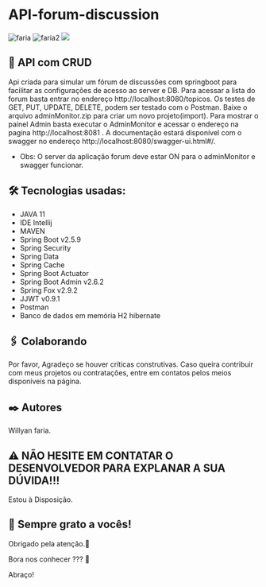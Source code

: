 # API-forum-discussion
![faria](https://img.shields.io/github/issues/Fariawillyan/API-JAVA-Googlesheets) ![faria2](https://img.shields.io/github/forks/Fariawillyan/API-JAVA-Googlesheets) ![](https://img.shields.io/github/stars/Fariawillyan/API-JAVA-Googlesheets)

## 🚀 API com CRUD

Api criada para simular um fórum de discussões com springboot para facilitar as configurações de acesso ao server e DB.
Para acessar a lista do forum basta entrar no endereço http://localhost:8080/topicos. Os testes de GET, PUT, UPDATE, DELETE, 
podem ser testado com o Postman. Baixe o arquivo adminMonitor.zip para criar um novo projeto(import).
Para mostrar o painel Admin basta executar o AdminMonitor e acessar o endereço na pagina http://localhost:8081 .
A documentação estará disponível com o swagger no endereço http://localhost:8080/swagger-ui.html#/.
- Obs: O server da aplicação forum deve estar ON para o adminMonitor e swagger funcionar.

## 🛠️ Tecnologias usadas:

- JAVA 11
- IDE Intellij
- MAVEN
- Spring Boot v2.5.9
- Spring Security
- Spring Data
- Spring Cache
- Spring Boot Actuator
- Spring Boot Admin v2.6.2
- Spring Fox v2.9.2
- JJWT v0.9.1
- Postman
- Banco de dados em memória H2 hibernate

## 🖇️ Colaborando

Por favor, Agradeço se houver críticas construtivas. Caso queira contribuir com meus projetos ou contratações, entre em contatos pelos meios disponíveis na página.

## ✒️ Autores

Willyan faria.

## :warning: NÃO HESITE EM CONTATAR O DESENVOLVEDOR PARA EXPLANAR A SUA DÚVIDA!!!
Estou à Disposição.

## 🎁 Sempre grato a vocês!

<p>Obrigado pela atenção.📢 </p>
<p>Bora nos conhecer ??? 🍺 </p>
<p>Abraço!</p>
